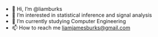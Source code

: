 - 👋 Hi, I’m @liamburks
- 👀 I’m interested in statistical inference and signal analysis
- 🌱 I’m currently studying Computer Engineering
- 📫 How to reach me liamjamesburks@gmail.com

<!---
liamjamesburks/liamjamesburks is a ✨ special ✨ repository because its `README.md` (this file) appears on your GitHub profile.
You can click the Preview link to take a look at your changes.
--->
